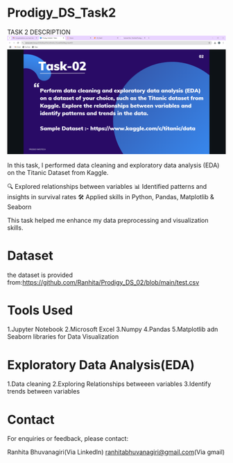 # Prodigy_DS_Task2

TASK 2 DESCRIPTION
![image alt](https://github.com/Ranhita/Prodigy_DS_02/blob/main/task2.PNG)

In this task, I performed data cleaning and exploratory data analysis (EDA) on the Titanic Dataset from Kaggle.

🔍 Explored relationships between variables
📊 Identified patterns and insights in survival rates
🛠️ Applied skills in Python, Pandas, Matplotlib & Seaborn

This task helped me enhance my data preprocessing and visualization skills.

# Dataset
the dataset is provided from:https://github.com/Ranhita/Prodigy_DS_02/blob/main/test.csv

# Tools Used

1.Jupyter Notebook
2.Microsoft Excel
3.Numpy
4.Pandas
5.Matplotlib adn Seaborn libraries for Data Visualization

# Exploratory Data Analysis(EDA)
1.Data cleaning
2.Exploring Relationships betweeen variables
3.Identify trends between variables

# Contact
For enquiries or feedback, please contact:

Ranhita Bhuvanagiri(Via LinkedIn)
ranhitabhuvanagiri@gmail.com(Via gmail)

